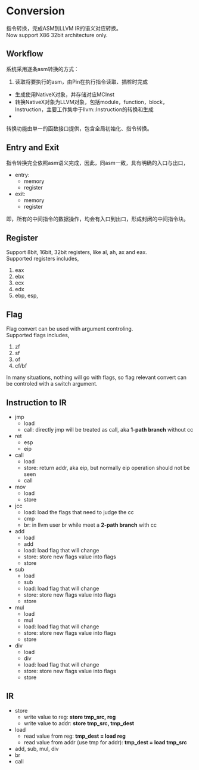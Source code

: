 # Conversion

指令转换，完成ASM到LLVM IR的语义对应转换。  
Now support X86 32bit architecture only.

## Workflow

系统采用逐条asm转换的方式：
1. 读取将要执行的asm，由Pin在执行指令读取、插桩时完成
* 生成使用NativeX对象，并存储对应MCInst
* 转换NativeX对象为LLVM对象，包括module，function，block，Instruction，主要工作集中于llvm::Instruction的转换和生成
* 


转换功能由单一的函数接口提供，包含全局初始化、指令转换。

## Entry and Exit

指令转换完全依照asm语义完成，因此，同asm一致，具有明确的入口与出口，  
*  entry: 
    *  memory
    *  register
*  exit: 
    *  memory
    *  register  

即，所有的中间指令的数据操作，均会有入口到出口，形成封闭的中间指令块。  


## Register

Support 8bit, 16bit, 32bit registers, like al, ah, ax and eax.  
Supported registers includes,
1.  eax
2.  ebx
3.  ecx
4.  edx
5.  ebp, esp, 

## Flag

Flag convert can be used with argument controling.  
Supported flags includes,  
1.  zf
2.  sf
3.  of
4.  cf/bf 

In many situations, nothing will go with flags, so flag relevant convert can be controled with a switch argument.

## Instruction to IR
*   jmp
    *   load
    *   call: directly jmp will be treated as call, aka **1-path branch** without cc
*   ret
    *   esp
    *   eip
*   call
    *   load
    *   store: return addr, aka eip, but normally eip operation should not be seen
    *   call
*   mov
    *   load
    *   store
*   jcc
    *   load: load the flags that need to judge the cc
    *   cmp
    *   br: in llvm user br while meet a **2-path branch** with cc
*   add
    *   load
    *   add
    *   load: load flag that will change
    *   store: store new flags value into flags
    *   store
*   sub
    *   load
    *   sub
    *   load: load flag that will change
    *   store: store new flags value into flags
    *   store
*   mul
    *   load
    *   mul
    *   load: load flag that will change
    *   store: store new flags value into flags
    *   store
*   div
    *   load
    *   div
    *   load: load flag that will change
    *   store: store new flags value into flags
    *   store

## IR
*   store
    *   write value to reg: **store tmp_src, reg**
    *   write value to addr: **store tmp_src, tmp_dest**
*   load
    *   read value from reg: **tmp_dest = load reg**
    *   read value from addr (use tmp for addr): **tmp_dest = load tmp_src**
*   add, sub, mul, div
*   br
*   call
    